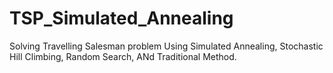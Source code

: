 # TSP_Simulated_Annealing
Solving Travelling Salesman problem Using Simulated Annealing, Stochastic Hill Climbing, Random Search, ANd Traditional Method.
